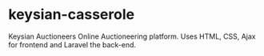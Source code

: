 # keysian-casserole
Keysian Auctioneers Online Auctioneering platform. Uses HTML, CSS, Ajax for frontend and Laravel the back-end.


